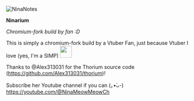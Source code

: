 ![NinaNotes](https://github.com/GuraNotFound/Ninarium/assets/77947043/58b0b5ef-1a48-4275-9487-466e2d201580)


**Ninarium**

*Chromium-fork build by fan :D*

This is simply a chromium-fork build by a Vtuber Fan, just because Vtuber I love (yes, I'm a SIMP) <img src=https://github.com/GuraNotFound/Ninarium/assets/77947043/e9129c6f-7b74-44ab-b769-d58ed9dc113d height="32" width="32">

Thanks to @Alex313031 for the Thorium source code (https://github.com/Alex313031/thorium)!


Subscribe her Youtube channel if you can  (⁠｡⁠•̀⁠ᴗ⁠-⁠)
https://youtube.com/@NinaMeowMeowCh
